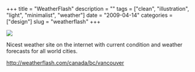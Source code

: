 +++
title = "WeatherFlash"
description = ""
tags = ["clean", "illustration", "light", "minimalist", "weather"]
date = "2009-04-14"
categories = ["design"]
slug = "weatherflash"
+++


 

  <div id="screens-thumbs" class="clearfix">
    <div class="txt-center" id="design-submission"><a href="http://weatherflash.com/canada/bc/vancouver"><img id='bluga-thumbnail-1566' class='bluga-thumbnail large' src='http://media.konigi.com/bluga/
wt49e4bc6bb9d32.jpg'/></a></div>  
  </div>   
<p>Nicest weather site on the internet with current condition and weather forecasts for all world cities.</p>
<p><a href="http://weatherflash.com/canada/bc/vancouver">http://weatherflash.com/canada/bc/vancouver</a></p>




